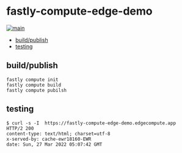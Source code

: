 # fastly-compute-edge-demo <!-- omit in toc -->

[![main](https://github.com/chenrui333/fastly-compute-edge-demo/actions/workflows/main.yml/badge.svg)](https://github.com/chenrui333/fastly-compute-edge-demo/actions/workflows/main.yml)

- [build/publish](#buildpublish)
- [testing](#testing)

## build/publish

```
fastly compute init
fastly compute build
fastly compute pubilsh
```

## testing

```
$ curl -s -I  https://fastly-compute-edge-demo.edgecompute.app
HTTP/2 200
content-type: text/html; charset=utf-8
x-served-by: cache-ewr18160-EWR
date: Sun, 27 Mar 2022 05:07:42 GMT
```
